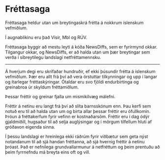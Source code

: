 # Fréttasaga

Fréttasaga heldur utan um breytingaskrá frétta á nokkrum íslenskum vefmiðlum.

Í augnablikinu eru það Vísir, Mbl og RÚV.

Fréttasaga byggir að mestu leyti á kóða NewsDiffs, sem er fyrirmynd okkar. Tilgangur okkar, og NewsDiffs, er að halda utan um þær breytingar sem verða í síbreytilegu landslagi netfréttamennsku.

--------

Á hverjum degi eru skrifaðar hundruðir, ef ekki þúsundir frétta á íslenskum vefmiðlum. Þær eru allt frá því að vera örstuttar tilkynningar og upp í langar og ítarlegar fréttaskýringar. Ótaldar eru svo fjöldi endurbirtinga og greinabroa úr skyldum fréttamiðlum. 

Þessar fréttir og greinar fjalla um mismikilvæg málefni.

Fréttir á netinu eru langt frá því að slíta barnsskónum enn. Þau kerfi sem notuð eru til að halda utan um og birta allar þessar fréttir eru ófullkomin. Þróun á fréttakerfum fyrir vefinn er kostnaðarsöm. Fréttir eru í dag ódýr gjaldmiðill, hugsaður til að selja auglýsingar og í mörgum tilfellum hluti af gróðavon eigenda sinna. 

Í þessu landslagi er hreinlega ekki ráðrúm fyrir viðbætur sem geta nýst notandanum til að sjá handan fréttanna, að sjá hvernig fréttir á netinu þróast. Það er nefnilega grundvallarmunur á netfréttum og þeim prentuðu að þeim fyrrnefndu má breyta eins oft og vill. 